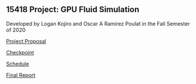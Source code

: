 ## 15418 Project: GPU Fluid Simulation

Developed by Logan Kojiro and Oscar A Ramirez Poulat in the Fall Semester of 2020

<a href="proposal"> Project Proposal </a>

<a href="checkpoint"> Checkpoint </a>

<a href="schedule"> Schedule </a>

<a href="Final_Report.pdf"> Final Report </a>

